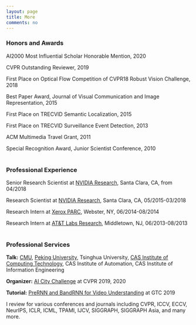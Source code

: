 ```yaml
---
layout: page
title: More
comments: no
---
```


### Honors and Awards

AI2000 Most Influential Scholar Honorable Mention, 2020

CVPR Outstanding Reviewer, 2019

First Place on Optical Flow Competition of CVPR18 Robust Vision Challenge, 2018

Best Paper Award, Journal of Visual Communication and Image Representation, 2015

First Place on TRECVID Semantic Localization, 2015

First Place on TRECVID Surveillance Event Detection, 2013

ACM Multimedia Travel Grant, 2011

Special Recognition Award, Junior Scientist Conference, 2010
<br><br>

### Professional Experience

Senior Research Scientist at [NVIDIA Research](https://research.nvidia.com), Santa Clara, CA, from 04/2018

Research Scientist at [NVIDIA Research](https://research.nvidia.com), Santa Clara, CA, 05/2015-03/2018

Research Intern at [Xerox PARC](http://www.parc.com), Webster, NY, 06/2014-08/2014

Research Intern at [AT&T Labs Research](http://www.research.att.com), Middletown, NJ, 06/2013-08/2013
<br><br>

### Professional Services

**Talk:** [CMU](https://www.ri.cmu.edu/event/temporal-modeling-and-data-synthesis-for-visual-understanding/), [Peking University](https://www.icst.pku.edu.cn/xwgg/jzxx/1321264.htm), Tsinghua University, [CAS Institute of Computing Technology](https://vipl.ict.ac.cn/view_news.php?id=165), CAS Institute of Automation, CAS Institute of Information Engineering    

**Organizer:** [AI City Challenge](https://www.aicitychallenge.org) at CVPR 2019, 2020    

**Tutorial:** [PreRNN and BandRNN for Video Understanding](/publications/papers/tutorial-gtc19.pdf) at GTC 2019    

I review for various conferences and journals including CVPR, ICCV, ECCV, NeurIPS, ICLR, ICML, TPAMI, IJCV, SIGGRAPH, SIGGRAPH Asia, and many more. 
